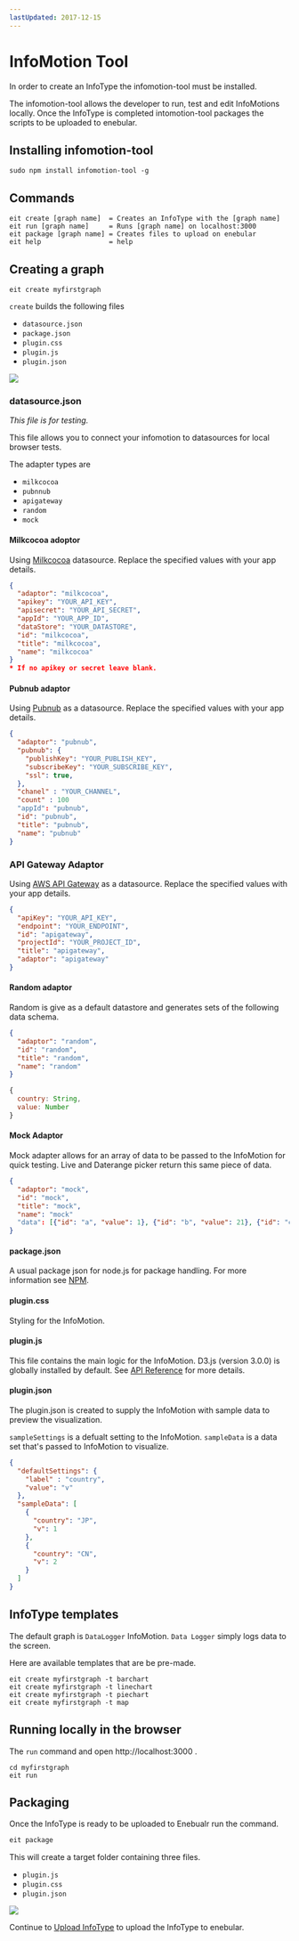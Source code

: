 ```yaml
---
lastUpdated: 2017-12-15
---
```


# InfoMotion Tool

In order to create an InfoType the infomotion-tool must be installed.

The infomotion-tool allows the developer to run, test and edit InfoMotions locally. Once the InfoType is completed intomotion-tool packages the scripts to be uploaded to enebular.

## Installing infomotion-tool

```
sudo npm install infomotion-tool -g
```

## Commands

```
eit create [graph name]  = Creates an InfoType with the [graph name]
eit run [graph name]     = Runs [graph name] on localhost:3000
eit package [graph name] = Creates files to upload on enebular
eit help                 = help
```

## Creating a graph

```
eit create myfirstgraph
```

`create` builds the following files

- `datasource.json`
- `package.json`
- `plugin.css`
- `plugin.js`
- `plugin.json`

![](/_asset/images/InfoMotion/enebular-developers-about-infomotion-files.png)

### datasource.json

*This file is for testing.*

This file allows you to connect your infomotion to datasources
for local browser tests.

The adapter types are

- `milkcocoa`
- `pubnnub`
- `apigateway`
- `random`
- `mock`

#### Milkcocoa adoptor

Using [Milkcocoa](https://mlkcca.com) datasource.
Replace the specified values with your app details.

```json
{
  "adaptor": "milkcocoa",
  "apikey": "YOUR_API_KEY",
  "apisecret": "YOUR_API_SECRET",
  "appId": "YOUR_APP_ID",
  "dataStore": "YOUR_DATASTORE",
  "id": "milkcocoa",
  "title": "milkcocoa",
  "name": "milkcocoa"
}
* If no apikey or secret leave blank.
```

#### Pubnub adaptor

Using [Pubnub](https://www.pubnub.com/) as a datasource.
Replace the specified values with your app details.

```json
{
  "adaptor": "pubnub",
  "pubnub": {
    "publishKey": "YOUR_PUBLISH_KEY",
    "subscribeKey": "YOUR_SUBSCRIBE_KEY",
    "ssl": true,
  },
  "chanel" : "YOUR_CHANNEL",
  "count" : 100
  "appId": "pubnub",
  "id": "pubnub",
  "title": "pubnub",
  "name": "pubnub"
}
```

### API Gateway Adaptor

Using [AWS API Gateway](https://aws.amazon.com/) as a datasource.
Replace the specified values with your app details.

```json
{
  "apiKey": "YOUR_API_KEY",
  "endpoint": "YOUR_ENDPOINT",
  "id": "apigateway",
  "projectId": "YOUR_PROJECT_ID",
  "title": "apigateway",
  "adaptor": "apigateway"
}
```

#### Random adaptor

Random is give as a default datastore and generates sets of the following data schema.

```json
{
  "adaptor": "random",
  "id": "random",
  "title": "random",
  "name": "random"
}
```

```javascript
{
  country: String,
  value: Number
}
```

#### Mock Adaptor

Mock adapter allows for an array of data to be passed to the InfoMotion
for quick testing. Live and Daterange picker return this same piece of data.

```json
{
  "adaptor": "mock",
  "id": "mock",
  "title": "mock",
  "name": "mock"
  "data": [{"id": "a", "value": 1}, {"id": "b", "value": 21}, {"id": "c", "value": 512}]
}
```

#### package.json

A usual package json for node.js for package handling.
For more information see [NPM](https://docs.npmjs.com/files/package.json).

#### plugin.css

Styling for the InfoMotion.

#### plugin.js

This file contains the main logic for the InfoMotion.
D3.js (version 3.0.0) is globally installed by default.
See [API Reference](/en/InfoMotion/APIReference) for more details.

#### plugin.json

The plugin.json is created to supply the InfoMotion with sample data to preview the visualization.

`sampleSettings` is a defualt setting to the InfoMotion.
`sampleData` is a data set that's passed to InfoMotion to visualize.

```json
{
  "defaultSettings": {
    "label" : "country",
    "value": "v"
  },
  "sampleData": [
    {
      "country": "JP",
      "v": 1
    },
    {
      "country": "CN",
      "v": 2
    }
  ]
}
```

## InfoType templates

The default graph is `DataLogger` InfoMotion.
`Data Logger` simply logs data to the screen.

Here are available templates that are be pre-made.

```
eit create myfirstgraph -t barchart
eit create myfirstgraph -t linechart
eit create myfirstgraph -t piechart
eit create myfirstgraph -t map
```

## Running locally in the browser

The `run` command and open http://localhost:3000 .

```
cd myfirstgraph
eit run
```

## Packaging

Once the InfoType is ready to be uploaded to Enebualr run the command.

```bash
eit package
```

This will create a target folder containing three files.

- `plugin.js`
- `plugin.css`
- `plugin.json`

![](/_asset/images/InfoMotion/enebular-developers-build.png)

Continue to [Upload InfoType](./UploadInfoType.md) to upload the InfoType to enebular.
